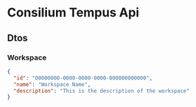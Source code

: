 # Consilium Tempus Api

## Dtos

### Workspace

```json
{
  "id": "00000000-0000-0000-0000-000000000000",
  "name": "Workspace Name",
  "description": "This is the description of the workspace"
}
```